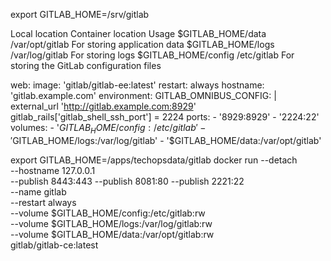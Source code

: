 export GITLAB_HOME=/srv/gitlab

Local location	Container location	Usage
$GITLAB_HOME/data	/var/opt/gitlab	For storing application data
$GITLAB_HOME/logs	/var/log/gitlab	For storing logs
$GITLAB_HOME/config	/etc/gitlab	For storing the GitLab configuration files


web:
  image: 'gitlab/gitlab-ee:latest'
  restart: always
  hostname: 'gitlab.example.com'
  environment:
    GITLAB_OMNIBUS_CONFIG: |
      external_url 'http://gitlab.example.com:8929'
      gitlab_rails['gitlab_shell_ssh_port'] = 2224
  ports:
    - '8929:8929'
    - '2224:22'
  volumes:
    - '$GITLAB_HOME/config:/etc/gitlab'
    - '$GITLAB_HOME/logs:/var/log/gitlab'
    - '$GITLAB_HOME/data:/var/opt/gitlab'



export GITLAB_HOME=/apps/techopsdata/gitlab
docker run --detach \
  --hostname 127.0.0.1 \
  --publish 8443:443 --publish 8081:80 --publish 2221:22 \
  --name gitlab \
  --restart always \
  --volume $GITLAB_HOME/config:/etc/gitlab:rw \
  --volume $GITLAB_HOME/logs:/var/log/gitlab:rw \
  --volume $GITLAB_HOME/data:/var/opt/gitlab:rw \
  gitlab/gitlab-ce:latest


 